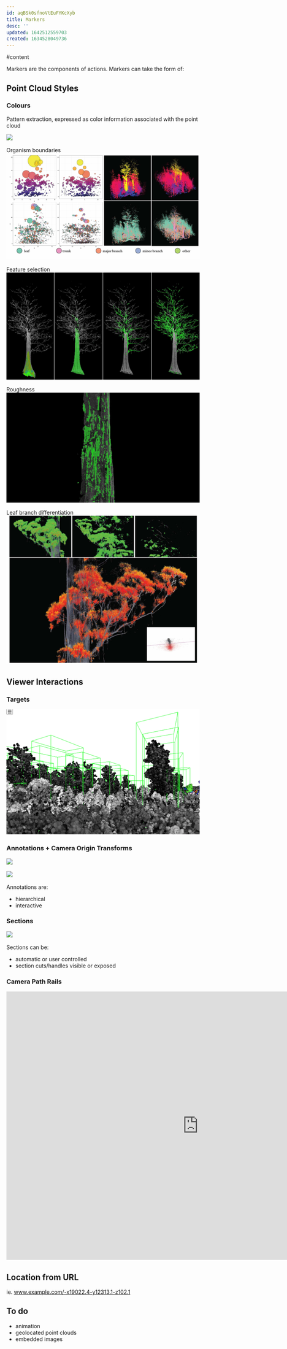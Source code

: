 ```yaml
---
id: aqBSk0sfnoVtEuFYKcXyb
title: Markers
desc: ''
updated: 1642512559703
created: 1634528049736
---
```


#content

Markers are the components of actions. Markers can take the form of:

## Point Cloud Styles

### Colours

Pattern extraction, expressed as color information associated with the point cloud

![](/assets/images/2021-10-18-14-38-56.png)

Organism boundaries
![](/assets/images/2021-10-20-12-35-30.png)

Feature selection
![](/assets/images/2021-10-20-12-33-38.png)

Roughness
![](/assets/images/2021-10-20-12-34-11.png)

Leaf branch differentiation
![](/assets/images/2021-10-20-12-36-21.png)

## Viewer Interactions

### Targets

![](/assets/images/2021-10-18-14-42-20.png)

### Annotations + Camera Origin Transforms

![](/assets/images/annotation.gif)

![](/assets/images/2021-10-18-14-47-53.png)

Annotations are:

- hierarchical
- interactive

### Sections

![](/assets/images/crop2.apng)

Sections can be:

- automatic or user controlled
- section cuts/handles visible or exposed

### Camera Path Rails

<iframe width="1000" height="700" src="https://www.julianrutten.com/testLand/testLand/styx2.html" frameborder="0" allowfullscreen></iframe>

## Location from URL

ie. www.example.com/-x19022.4-y12313.1-z102.1

## To do

- animation
- geolocated point clouds
- embedded images
